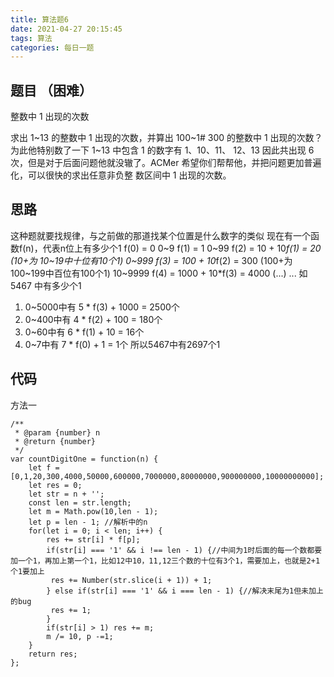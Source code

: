 ```yaml
---
title: 算法题6
date: 2021-04-27 20:15:45
tags: 算法
categories: 每日一题
---
```

## 题目 （困难）

整数中 1 出现的次数

求出 1~13 的整数中 1 出现的次数，并算出 100~1# 300 的整数中 1 出现的次数？为此他特别数了一下 1~13 中包含 1 的数字有 1、10、11、
12、13 因此共出现 6 次，但是对于后面问题他就没辙了。ACMer 希望你们帮帮他，并把问题更加普遍化，可以很快的求出任意非负整
数区间中 1 出现的次数。

## 思路

这种题就要找规律，与之前做的那道找某个位置是什么数字的类似
现在有一个函数f(n)，代表n位上有多少个1
        f(0) = 0
 0~9    f(1) = 1
 0~99   f(2) = 10 + 10*f(1) = 20  (10+为  10~19中十位有10个1)
 0~999  f(3) = 100 + 10*f(2) = 300  (100+为  100~199中百位有100个1)
 10~9999 f(4) = 1000 + 10*f(3) = 4000 (...)
...
如 5467 中有多少个1
1. 0~5000中有 5 * f(3) + 1000 = 2500个
2. 0~400中有 4 * f(2) + 100 = 180个
3. 0~60中有 6 * f(1) + 10 = 16个
4. 0~7中有 7 * f(0) + 1 = 1个
所以5467中有2697个1

## 代码

方法一
```
/**
 * @param {number} n
 * @return {number}
 */
var countDigitOne = function(n) {
    let f = [0,1,20,300,4000,50000,600000,7000000,80000000,900000000,10000000000];
    let res = 0;
    let str = n + '';
    const len = str.length;
    let m = Math.pow(10,len - 1);
    let p = len - 1; //解析中的n
    for(let i = 0; i < len; i++) {
        res += str[i] * f[p];
        if(str[i] === '1' && i !== len - 1) {//中间为1时后面的每一个数都要加一个1，再加上第一个1，比如12中10，11,12三个数的十位有3个1，需要加上，也就是2+1个1要加上
         res += Number(str.slice(i + 1)) + 1;
        } else if(str[i] === '1' && i === len - 1) {//解决末尾为1但未加上的bug
         res += 1;
        }
        if(str[i] > 1) res += m;
        m /= 10, p -=1;
    }
    return res;
};



```